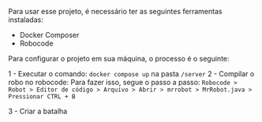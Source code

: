 Para usar esse projeto, é necessário ter as seguintes ferramentas instaladas:

- Docker Composer
- Robocode

Para configurar o projeto em sua máquina, o processo é o seguinte:

1 - Executar o comando: `docker compose up` na pasta `/server`
2 - Compilar o robo no robocode: 
    Para fazer isso, segue o passo a passo: `Robocode > Robot > Editor de código > Arquivo > Abrir > mrrobot > MrRobot.java > Pressionar CTRL + B`

3 - Criar a batalha